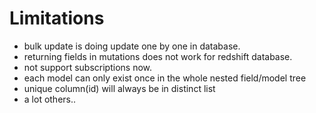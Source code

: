 # Limitations

* bulk update is doing update one by one in database.
* returning fields in mutations does not work for redshift database.
* not support subscriptions now.
* each model can only exist once in the whole nested field/model tree
* unique column(id) will always be in distinct list
* a lot others..
